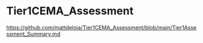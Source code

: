 # Tier1CEMA_Assessment
https://github.com/mattdeloia/Tier1CEMA_Assessment/blob/main/Tier1Assessment_Summary.md
